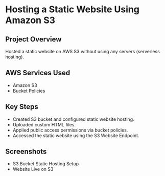 # Hosting a Static Website Using Amazon S3

## Project Overview
Hosted a static website on AWS S3 without using any servers (serverless hosting).

## AWS Services Used
- Amazon S3
- Bucket Policies

## Key Steps
- Created S3 bucket and configured static website hosting.
- Uploaded custom HTML files.
- Applied public access permissions via bucket policies.
- Accessed the static website using the S3 Website Endpoint.

## Screenshots
- S3 Bucket Static Hosting Setup
- Website Live on S3
